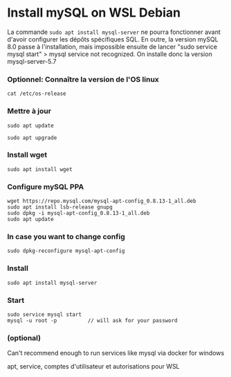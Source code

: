 # Install mySQL on WSL Debian
La commande `sudo apt install mysql-server` ne pourra fonctionner avant d'avoir configurer les dépôts spécifiques SQL.
En outre, la version mySQL 8.0 passe à l'installation, mais impossible ensuite de lancer "sudo service mysql start" > mysql service not recognized.
On installe donc la version mysql-server-5.7

### Optionnel: Connaître la version de l'OS linux
`cat /etc/os-release`

### Mettre à jour

```
sudo apt update

sudo apt upgrade
```
### Install wget
`sudo apt install wget `

### Configure mySQL PPA

```
wget https://repo.mysql.com/mysql-apt-config_0.8.13-1_all.deb
sudo apt install lsb-release gnupg
sudo dpkg -i mysql-apt-config_0.8.13-1_all.deb
sudo apt update
```

### In case you want to change config
```
sudo dpkg-reconfigure mysql-apt-config

```
### Install
```
sudo apt install mysql-server

```
### Start
```
sudo service mysql start
mysql -u root -p          // will ask for your password

```

### (optional)
Can't recommend enough to run services like mysql via docker for windows

apt, service, comptes d'utilisateur et autorisations pour WSL
